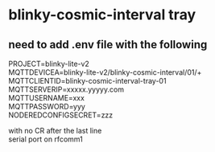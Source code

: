 # blinky-cosmic-interval tray
## need to add .env file with the following
PROJECT=blinky-lite-v2   
MQTTDEVICEA=blinky-lite-v2/blinky-cosmic-interval/01/+  
MQTTCLIENTID=blinky-cosmic-interval-tray-01  
MQTTSERVERIP=xxxxx.yyyyy.com  
MQTTUSERNAME=xxx  
MQTTPASSWORD=yyy  
NODEREDCONFIGSECRET=zzz  

with no CR after the last line  
serial port on rfcomm1  

